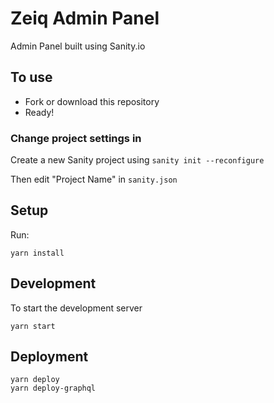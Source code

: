 # Zeiq Admin Panel

Admin Panel built using Sanity.io

## To use

- Fork or download this repository
- Ready!

### Change project settings in

Create a new Sanity project using `sanity init --reconfigure`

Then edit "Project Name" in `sanity.json`

## Setup

Run:

```
yarn install
```

## Development

To start the development server

```
yarn start
```

## Deployment

```
yarn deploy
yarn deploy-graphql
```
